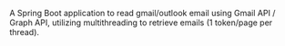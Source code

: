A Spring Boot application to read gmail/outlook email using Gmail API / Graph API, utilizing multithreading to retrieve emails (1 token/page per thread).
